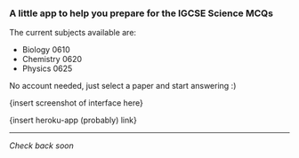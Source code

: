 ### A little app to help you prepare for the IGCSE Science MCQs 
The current subjects available are:
- Biology 0610
- Chemistry 0620
- Physics 0625

No account needed, just select a paper and start answering :)

{insert screenshot of interface here}

{insert heroku-app (probably) link}

---
*Check back soon*